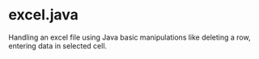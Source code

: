 # excel.java
Handling an excel file using Java
basic manipulations like deleting a row, entering data in selected cell.

